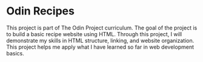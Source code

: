 # Odin Recipes

This project is part of The Odin Project curriculum. The goal of the project is to build a basic recipe website using HTML. Through this project, I will demonstrate my skills in HTML structure, linking, and website organization. This project helps me apply what I have learned so far in web development basics.